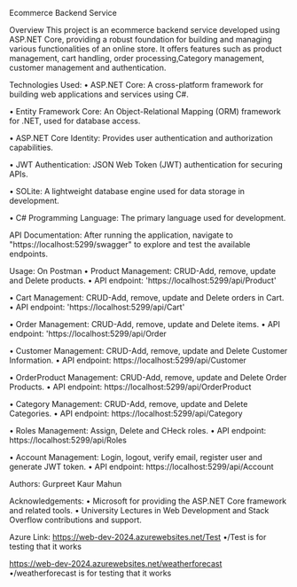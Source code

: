 Ecommerce Backend Service


Overview
This project is an ecommerce backend service developed using ASP.NET Core, providing a robust foundation for building and managing various functionalities of an online store.
It offers features such as product management, cart handling, order processing,Category management, customer management and authentication.



Technologies Used:
• ASP.NET Core: A cross-platform framework for building web applications and services using C#.

• Entity Framework Core: An Object-Relational Mapping (ORM) framework for .NET, used for
  database access.
  
• ASP.NET Core Identity: Provides user authentication and authorization capabilities.

• JWT Authentication: JSON Web Token (JWT) authentication for securing APIs.

• SOLite: A lightweight database engine used for data storage in development.

• C# Programming Language: The primary language used for development.



API Documentation:
 After running the application, navigate to
"https://localhost:5299/swagger" to explore and test the available endpoints.



Usage: On Postman
• Product Management: CRUD-Add, remove, update and Delete products.
    • API endpoint: 'https://localhost:5299/api/Product'
    
• Cart Management: CRUD-Add, remove, update and Delete orders in Cart.
  • API endpoint: 'https://localhost:5299/api/Cart'
  
• Order Management: CRUD-Add, remove, update and Delete items.
  • API endpoint: 'https://localhost:5299/api/Order
  
• Customer Management: CRUD-Add, remove, update and Delete Customer Information.
  • API endpoint: https://localhost:5299/api/Customer
  
• OrderProduct Management: CRUD-Add, remove, update and Delete Order Products.
  • API endpoint: https://localhost:5299/api/OrderProduct
  
• Category Management: CRUD-Add, remove, update and Delete Categories.
  • API endpoint: https://localhost:5299/api/Category

• Roles Management: Assign, Delete and CHeck roles.
  • API endpoint: https://localhost:5299/api/Roles
  
• Account Management: Login, logout, verify email, register user and generate JWT token.
  • API endpoint: https://localhost:5299/api/Account

Authors:
Gurpreet Kaur Mahun

Acknowledgements:
• Microsoft for providing the ASP.NET Core framework and related tools.
• University Lectures in Web Development and Stack Overflow contributions and support.

Azure Link: 
https://web-dev-2024.azurewebsites.net/Test 
•/Test is for testing that it works

https://web-dev-2024.azurewebsites.net/weatherforecast
•/weatherforecast is for testing that it works


